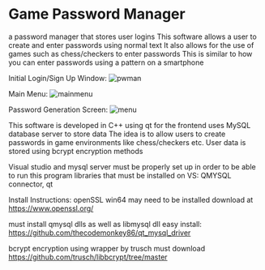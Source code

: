 # Game Password Manager
 a password manager that stores user logins
 This software allows a user to create and enter passwords using normal text
 It also allows for the use of games such as chess/checkers to enter passwords
 This is similar to how you can enter passwords using a pattern on a smartphone
 
 Initial Login/Sign Up Window:
![pwman](https://github.com/laramirezmancill0207/Game-Password-Manager/assets/90569222/54321b69-8a7e-4747-87a5-b157cbf86a5a)




 
 Main Menu:
![mainmenu](https://github.com/laramirezmancill0207/Game-Password-Manager/assets/90569222/51d8e95b-4a68-4fe7-ae4e-b04be4db0b2c)





Password Generation Screen:
![menu](https://github.com/laramirezmancill0207/Game-Password-Manager/assets/90569222/80d75caa-a385-443c-9db0-f11fd26053a4)


 
 This software is developed in C++ using qt for the frontend
 uses MySQL database server to store data
 The idea is to allow users to create passwords in game environments like chess/checkers etc.
 User data is stored using bcrypt encryption methods

Visual studio and mysql server must be properly set up in order to be able to run this program
libraries that must be installed on VS: QMYSQL connector, qt

Install Instructions:
openSSL win64 may need to be installed 
download at https://www.openssl.org/

must install qmysql dlls as well as libmysql dll
easy install: https://github.com/thecodemonkey86/qt_mysql_driver

bcrypt encryption using wrapper by trusch
must download https://github.com/trusch/libbcrypt/tree/master
